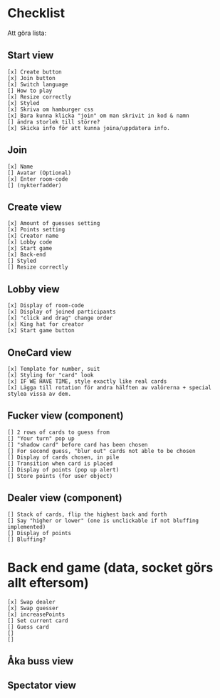 # Checklist

Att göra lista:

## Start view

    [x] Create button
    [x] Join button
    [x] Switch language
    [] How to play
    [x] Resize correctly
    [x] Styled
    [x] Skriva om hamburger css
    [x] Bara kunna klicka "join" om man skrivit in kod & namn
    [] ändra storlek till större?
    [x] Skicka info för att kunna joina/uppdatera info.

## Join

    [x] Name
    [] Avatar (Optional)
    [x] Enter room-code
    [] (nykterfadder)

## Create view

    [x] Amount of guesses setting
    [x] Points setting
    [x] Creator name
    [x] Lobby code
    [x] Start game
    [x] Back-end
    [] Styled
    [] Resize correctly

## Lobby view

    [x] Display of room-code
    [x] Display of joined participants
    [x] "click and drag" change order
    [x] King hat for creator
    [x] Start game button

## OneCard view

    [x] Template for number, suit
    [x] Styling for "card" look
    [x] IF WE HAVE TIME, style exactly like real cards
    [x] Lägga till rotation för andra hälften av valörerna + special stylea vissa av dem.

## Fucker view (component)

    [] 2 rows of cards to guess from
    [] "Your turn" pop up
    [] "shadow card" before card has been chosen
    [] For second guess, "blur out" cards not able to be chosen
    [] Display of cards chosen, in pile
    [] Transition when card is placed
    [] Display of points (pop up alert)
    [] Store points (for user object)

## Dealer view (component)

    [] Stack of cards, flip the highest back and forth
    [] Say "higher or lower" (one is unclickable if not bluffing implemented)
    [] Display of points
    [] Bluffing?

# Back end game (data, socket görs allt eftersom)

    [x] Swap dealer
    [x] Swap guesser
    [x] increasePoints
    [] Set current card
    [] Guess card
    []
    []

## Åka buss view

## Spectator view
